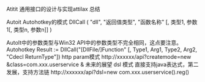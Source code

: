 Atitit 通用接口的设计与实现attilax 总结

Autoit  Autohotkey的模式 
DllCall ( "dll", "返回值类型", "函数名称" [, 类型1, 参数1[, 类型n, 参数n]] )

AutoIt中的参数类型与Win32 API中的参数类型不完全相同，这点要注意。
Autohotkey
Result := DllCall("[DllFile/]Function" [, Type1, Arg1, Type2, Arg2, "Cdecl ReturnType"])
http param模式
http://xxxxxx/api?createmode=new &class=com.xxx.userservice &
未来的展望 dsl 模式
直接支持java表达式，第二发展，支持方法链
http://xxxxxx/api?dsl=new com.xxx.userservice().reg()






